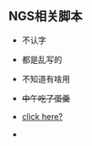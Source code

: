 ## NGS相关脚本

* 不认字

* 都是乱写的 

* 不知道有啥用

* <del>中午吃了蛋羹</del>

* [click here?](https://captorr.github.io/)
* 